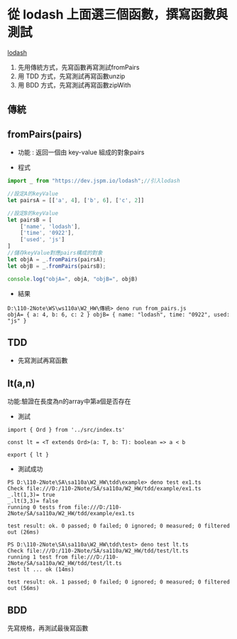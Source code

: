# 從 lodash 上面選三個函數，撰寫函數與測試
[lodash](https://lodash.com/)
1. 先用傳統方式，先寫函數再寫測試fromPairs
2. 用 TDD 方式，先寫測試再寫函數unzip
3. 用 BDD 方式，先寫測試再寫函數zipWith

## 傳統
## fromPairs(pairs)
* 功能 : 返回一個由 key-value 組成的對象pairs

* 程式

```js
import _ from "https://dev.jspm.io/lodash";//引入lodash

//設定A的keyValue
let pairsA = [['a', 4], ['b', 6], ['c', 2]] 

//設定B的keyValue
let pairsB = [ 
    ['name', 'lodash'],  
    ['time', '0922'],  
    ['used', 'js'] 
] 
//儲存keyValue對應pairs構成的對象
let objA = _.fromPairs(pairsA); 
let objB = _.fromPairs(pairsB); 

console.log("objA=", objA, "objB=", objB)
```
* 結果
```PS
D:\110-2Note\WS\ws110a\W2_HW\傳統> deno run from_pairs.js
objA= { a: 4, b: 6, c: 2 } objB= { name: "lodash", time: "0922", used: "js" }
```

## TDD
* 先寫測試再寫函數
## lt(a,n)
功能:驗證在長度為n的array中第a個是否存在

* 測試
```
import { Ord } from '../src/index.ts'

const lt = <T extends Ord>(a: T, b: T): boolean => a < b

export { lt }
```


* 測試成功
```PS
PS D:\110-2Note\SA\sa110a\W2_HW\tdd\example> deno test ex1.ts
Check file:///D:/110-2Note/SA/sa110a/W2_HW/tdd/example/ex1.ts
_.lt(1,3)= true
_.lt(3,3)= false
running 0 tests from file:///D:/110-2Note/SA/sa110a/W2_HW/tdd/example/ex1.ts     

test result: ok. 0 passed; 0 failed; 0 ignored; 0 measured; 0 filtered out (26ms)

```
```
PS D:\110-2Note\SA\sa110a\W2_HW\tdd\test> deno test lt.ts
Check file:///D:/110-2Note/SA/sa110a/W2_HW/tdd/test/lt.ts
running 1 test from file:///D:/110-2Note/SA/sa110a/W2_HW/tdd/test/lt.ts
test lt ... ok (14ms)

test result: ok. 1 passed; 0 failed; 0 ignored; 0 measured; 0 filtered out (56ms)
```
## BDD
先寫規格，再測試最後寫函數